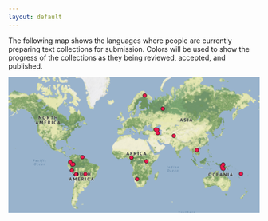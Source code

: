 ```yaml
---
layout: default
---
```


The following map shows the languages where people are currently preparing text collections for submission. Colors will be used to show the progress of the collections as they being reviewed, accepted, and published.

![a world map showing 28 red dots representing languages in South America, Africa, Europe, Asia, and the Pacific](otclgs.png)
